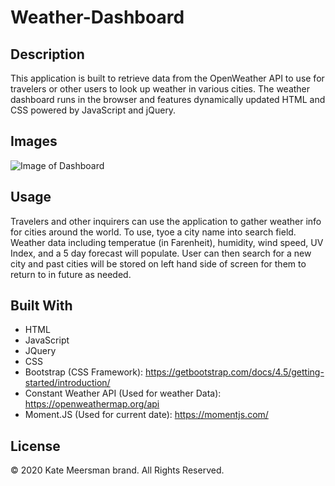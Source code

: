 # Weather-Dashboard

## Description
This application is built to retrieve data from the OpenWeather API to use for travelers or other users to look up weather in various cities. The weather  dashboard runs in the browser and features dynamically updated HTML and CSS powered by JavaScript and jQuery.

## Images
![Image of Dashboard]()

## Usage
Travelers and other inquirers can use the application to gather weather info for cities around the world. To use, tyoe a city name into search field. Weather data including temperatue (in Farenheit), humidity, wind speed, UV Index, and a 5 day forecast will populate.  User can then search for a new city and past cities will be stored on left hand side of screen for them to return to in future as needed.

## Built With
- HTML
- JavaScript
- JQuery
- CSS
- Bootstrap (CSS Framework): https://getbootstrap.com/docs/4.5/getting-started/introduction/
- Constant Weather API (Used for weather Data): https://openweathermap.org/api
- Moment.JS (Used for current date): https://momentjs.com/

## License
© 2020 Kate Meersman brand. All Rights Reserved.
